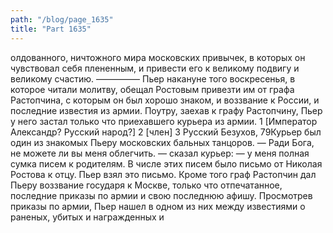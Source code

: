```yaml
---
path: "/blog/page_1635"
title: "Part 1635"
---
```


олдованного, ничтожного мира московских привычек, в которых он чувствовал себя плененным, и привести его к великому подвигу и великому счастию.
—————
Пьер накануне того воскресенья, в которое читали молитву, обещал Ростовым привезти им от графа Растопчина, с которым он был хорошо знаком, и воззвание к России, и последние известия из армии. Поутру, заехав к графу Растопчину, Пьер у него застал только что приехавшего курьера из армии.
1 [Император Александр? Русский народ?]
2 [член]
3 Русский Безухов,
79Курьер был один из знакомых Пьеру московских бальных танцоров.
— Ради Бога, не можете ли вы меня облегчить. ― сказал курьер: ― у меня полная сумка писем к родителям.
В числе этих писем было письмо от Николая Ростова к отцу. Пьер взял это письмо. Кроме того граф Растопчин дал Пьеру воззвание государя к Москве, только что отпечатанное, последние приказы по армии и свою последнюю афишу. Просмотрев приказы по армии, Пьер нашел в одном из них между известиями о раненых, убитых и награжденных и
